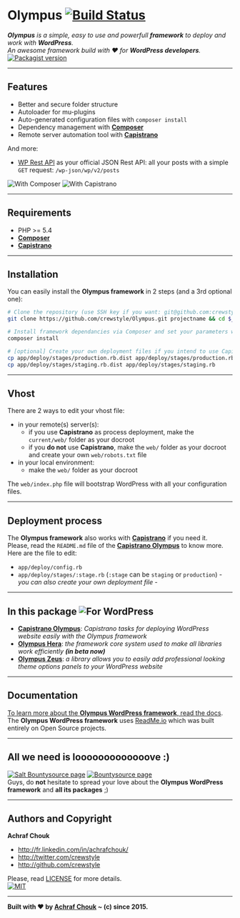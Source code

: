 # Olympus [![Build Status](https://travis-ci.org/crewstyle/Olympus.svg?branch=master)](https://travis-ci.org/crewstyle/Olympus)  

_**Olympus** is a simple, easy to use and powerfull **framework** to deploy and work with **WordPress**.  
An awesome framework build with ♥ for **WordPress developers**._  
[![Packagist version](https://img.shields.io/packagist/v/crewstyle/olympus.svg?style=flat-square)](https://packagist.org/packages/crewstyle/olympus)  

---

## Features

+ Better and secure folder structure
+ Autoloader for mu-plugins
+ Auto-generated configuration files with `composer install`
+ Dependency management with [**Composer**](https://getcomposer.org)
+ Remote server automation tool with [**Capistrano**](http://capistranorb.com/)

And more:
+ [WP Rest API](http://v2.wp-api.org/) as your official JSON Rest API: all your posts with a simple `GET` request: `/wp-json/wp/v2/posts`

![With Composer](https://img.shields.io/badge/with-Composer-885630.svg?style=flat-square) 
![With Capistrano](https://img.shields.io/badge/with-Capistrano-52c1db.svg?style=flat-square)

---

## Requirements

+ PHP >= 5.4
+ [**Composer**](https://getcomposer.org/)
+ [**Capistrano**](http://capistranorb.com/)

---

## Installation

You can easily install the **Olympus framework** in 2 steps (and a 3rd optional one):

```bash
# Clone the repository (use SSH key if you want: git@github.com:crewstyle/Olympus.git)
git clone https://github.com/crewstyle/Olympus.git projectname && cd $_
```

```bash
# Install framework dependancies via Composer and set your parameters when it's asked
composer install
```

```bash
# [optional] Create your own deployment files if you intend to use Capistrano
cp app/deploy/stages/production.rb.dist app/deploy/stages/production.rb
cp app/deploy/stages/staging.rb.dist app/deploy/stages/staging.rb
```

---

## Vhost

There are 2 ways to edit your vhost file:

+ in your remote(s) server(s):
  + if you use **Capistrano** as process deployment, make the `current/web/` folder as your docroot
  + if you **do not** use **Capistrano**, make the `web/` folder as your docroot and create your own `web/robots.txt` file
+ in your local environment:
  + make the `web/` folder as your docroot

The `web/index.php` file will bootstrap WordPress with all your configuration files.

---

## Deployment process

The **Olympus framework** also works with [**Capistrano**](http://capistranorb.com/) if you need it.  
Please, read the `README.md` file of the [**Capistrano Olympus**](https://github.com/crewstyle/capistrano-olympus) to know more.  
Here are the file to edit:
+ `app/deploy/config.rb`
+ `app/deploy/stages/:stage.rb` (`:stage` can be `staging` or `production`) - _you can also create your own deployment file_ -

---

## In this package ![For WordPress](https://img.shields.io/badge/for-WordPress-00aadc.svg?style=flat-square)

+ [**Capistrano Olympus**](https://github.com/crewstyle/capistrano-olympus): _Capistrano tasks for deploying WordPress website easily with the Olympus framework_
+ [**Olympus Hera**](https://github.com/crewstyle/OlympusHera): _the framework core system used to make all libraries work efficiently **(in beta now)**_
+ [**Olympus Zeus**](https://github.com/crewstyle/OlympusZeus): _a library allows you to easily add professional looking theme options panels to your WordPress website_

---

## Documentation

[To learn more about the **Olympus WordPress framework**, read the docs](https://olympus.readme.io/).  
The **Olympus WordPress framework** uses [ReadMe.io](https://readme.io) which was built entirely on Open Source projects.

---

## All we need is looooooooooooove :)

[![Salt Bountysource page](https://img.shields.io/badge/Salt%20Bountysource-♥-brightgreen.svg?style=flat-square)](https://salt.bountysource.com/teams/olympus) [![Bountysource page](https://img.shields.io/badge/Bountysource-♥-brightgreen.svg?style=flat-square)](https://www.bountysource.com/teams/olympus)  
Guys, do **not** hesitate to spread your love about the **Olympus WordPress framework** and **all its packages** ;)

---

## Authors and Copyright

**Achraf Chouk**

+ http://fr.linkedin.com/in/achrafchouk/
+ http://twitter.com/crewstyle
+ http://github.com/crewstyle

Please, read [LICENSE](https://github.com/crewstyle/Olympus/blob/master/LICENSE "LICENSE") for more details.  
[![MIT](https://img.shields.io/badge/license-MIT_License-blue.svg?style=flat-square)](http://opensource.org/licenses/MIT "MIT")  

---

**Built with ♥ by [Achraf Chouk](http://github.com/crewstyle "Achraf Chouk") ~ (c) since 2015.**
